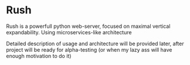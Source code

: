 # Rush
Rush is a powerfull python web-server, focused on maximal vertical expandability. Using microservices-like architecture

Detailed description of usage and architecture will be provided later, after project will be ready for alpha-testing (or when my lazy ass will have enough motivation to do it)
